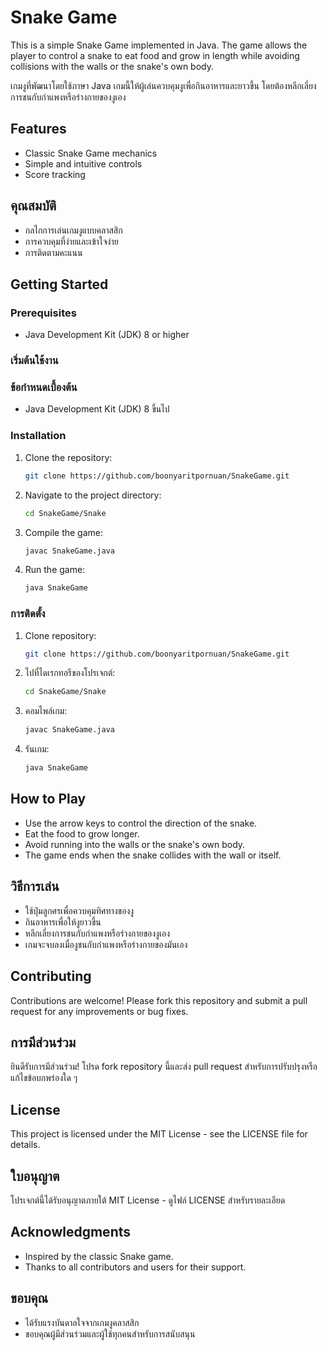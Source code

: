 # Snake Game

This is a simple Snake Game implemented in Java. The game allows the player to control a snake to eat food and grow in length while avoiding collisions with the walls or the snake's own body.

เกมงูที่พัฒนาโดยใช้ภาษา Java เกมนี้ให้ผู้เล่นควบคุมงูเพื่อกินอาหารและยาวขึ้น โดยต้องหลีกเลี่ยงการชนกับกำแพงหรือร่างกายของงูเอง

## Features

- Classic Snake Game mechanics
- Simple and intuitive controls
- Score tracking

## คุณสมบัติ

- กลไกการเล่นเกมงูแบบคลาสสิก
- การควบคุมที่ง่ายและเข้าใจง่าย
- การติดตามคะแนน

## Getting Started

### Prerequisites

- Java Development Kit (JDK) 8 or higher

### เริ่มต้นใช้งาน

### ข้อกำหนดเบื้องต้น

- Java Development Kit (JDK) 8 ขึ้นไป

### Installation

1. Clone the repository:
    ```sh
    git clone https://github.com/boonyaritpornuan/SnakeGame.git
    ```
2. Navigate to the project directory:
    ```sh
    cd SnakeGame/Snake
    ```
3. Compile the game:
    ```sh
    javac SnakeGame.java
    ```
4. Run the game:
    ```sh
    java SnakeGame
    ```

### การติดตั้ง

1. Clone repository:
    ```sh
    git clone https://github.com/boonyaritpornuan/SnakeGame.git
    ```
2. ไปที่ไดเรกทอรีของโปรเจกต์:
    ```sh
    cd SnakeGame/Snake
    ```
3. คอมไพล์เกม:
    ```sh
    javac SnakeGame.java
    ```
4. รันเกม:
    ```sh
    java SnakeGame
    ```

## How to Play

- Use the arrow keys to control the direction of the snake.
- Eat the food to grow longer.
- Avoid running into the walls or the snake's own body.
- The game ends when the snake collides with the wall or itself.

## วิธีการเล่น

- ใช้ปุ่มลูกศรเพื่อควบคุมทิศทางของงู
- กินอาหารเพื่อให้งูยาวขึ้น
- หลีกเลี่ยงการชนกับกำแพงหรือร่างกายของงูเอง
- เกมจะจบลงเมื่องูชนกับกำแพงหรือร่างกายของมันเอง

## Contributing

Contributions are welcome! Please fork this repository and submit a pull request for any improvements or bug fixes.

## การมีส่วนร่วม

ยินดีรับการมีส่วนร่วม! โปรด fork repository นี้และส่ง pull request สำหรับการปรับปรุงหรือแก้ไขข้อบกพร่องใด ๆ

## License

This project is licensed under the MIT License - see the LICENSE file for details.

## ใบอนุญาต

โปรเจกต์นี้ได้รับอนุญาตภายใต้ MIT License - ดูไฟล์ LICENSE สำหรับรายละเอียด

## Acknowledgments

- Inspired by the classic Snake game.
- Thanks to all contributors and users for their support.

## ขอบคุณ

- ได้รับแรงบันดาลใจจากเกมงูคลาสสิก
- ขอบคุณผู้มีส่วนร่วมและผู้ใช้ทุกคนสำหรับการสนับสนุน

